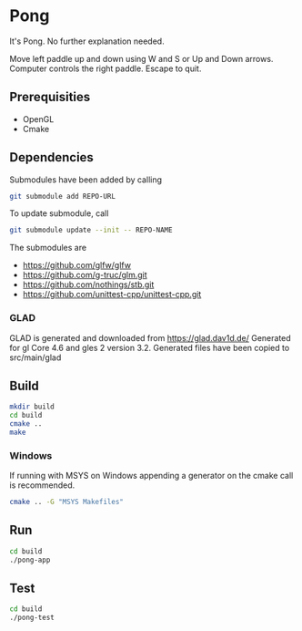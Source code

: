 # Pong

It's Pong. No further explanation needed.

Move left paddle up and down using W and S or Up and Down arrows.
Computer controls the right paddle.
Escape to quit.

## Prerequisities

* OpenGL
* Cmake

## Dependencies

Submodules have been added by calling
```sh
git submodule add REPO-URL
```

To update submodule, call
```sh
git submodule update --init -- REPO-NAME
```

The submodules are
* https://github.com/glfw/glfw
* https://github.com/g-truc/glm.git
* https://github.com/nothings/stb.git
* https://github.com/unittest-cpp/unittest-cpp.git

### GLAD

GLAD is generated and downloaded from https://glad.dav1d.de/
Generated for gl Core 4.6 and gles 2 version 3.2.
Generated files have been copied to src/main/glad

## Build

```sh
mkdir build
cd build
cmake ..
make
```

### Windows
If running with MSYS on Windows appending a generator on the cmake call is recommended.

```sh
cmake .. -G "MSYS Makefiles"
```

## Run

```sh
cd build
./pong-app
```

## Test

```sh
cd build
./pong-test
```
